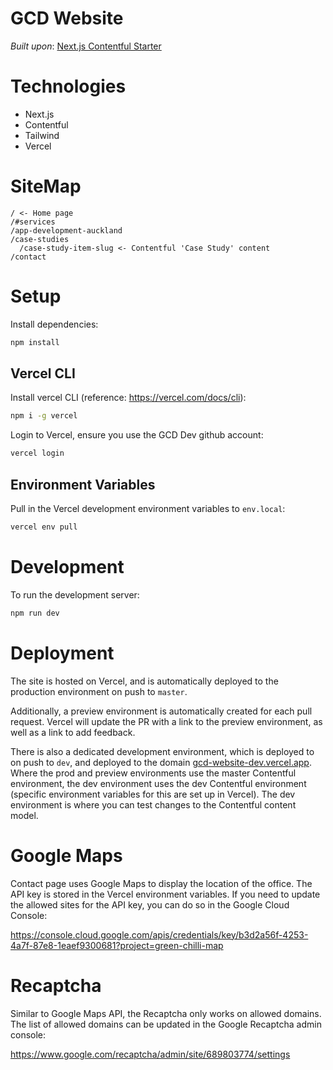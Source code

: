 # GCD Website

_Built upon_: [Next.js Contentful Starter](https://github.com/vercel/next.js/blob/canary/examples/cms-contentful)

# Technologies

- Next.js
- Contentful
- Tailwind
- Vercel

# SiteMap

```
/ <- Home page
/#services
/app-development-auckland
/case-studies
  /case-study-item-slug <- Contentful 'Case Study' content
/contact
```

# Setup

Install dependencies:

```bash
npm install
```

## Vercel CLI

Install vercel CLI (reference: https://vercel.com/docs/cli):

```bash
npm i -g vercel
```

Login to Vercel, ensure you use the GCD Dev github account:

```bash
vercel login
```

## Environment Variables

Pull in the Vercel development environment variables to `env.local`:

```bash
vercel env pull
```

# Development

To run the development server:

```bash
npm run dev
```

# Deployment

The site is hosted on Vercel, and is automatically deployed to the production environment on push to `master`.

Additionally, a preview environment is automatically created for each pull request. Vercel will update the PR with a link to the preview environment, as well as a link to add feedback.

There is also a dedicated development environment, which is deployed to on push to `dev`, and deployed to the domain [gcd-website-dev.vercel.app](https://gcd-website-dev.vercel.app/). Where the prod and preview environments use the master Contentful environment, the dev environment uses the dev Contentful environment (specific environment variables for this are set up in Vercel). The dev environment is where you can test changes to the Contentful content model.

# Google Maps

Contact page uses Google Maps to display the location of the office. The API key is stored in the Vercel environment variables.
If you need to update the allowed sites for the API key, you can do so in the Google Cloud Console:

https://console.cloud.google.com/apis/credentials/key/b3d2a56f-4253-4a7f-87e8-1eaef9300681?project=green-chilli-map

# Recaptcha

Similar to Google Maps API, the Recaptcha only works on allowed domains. The list of allowed domains can be updated in the Google Recaptcha admin console:

https://www.google.com/recaptcha/admin/site/689803774/settings
